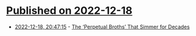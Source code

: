 # [Published on 2022-12-18](index.md)

* [2022-12-18, 20:47:15](https://news.ycombinator.com/item?id=34043118) - [The ‘Perpetual Broths’ That Simmer for Decades](https://www.atlasobscura.com/articles/perpetual-broth)

